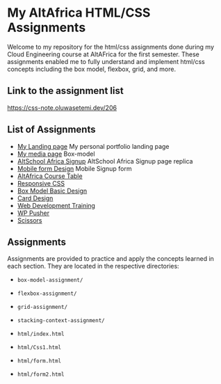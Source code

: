# My AltAfrica HTML/CSS Assignments

Welcome to my repository for the html/css assignments done during my Cloud Engineering course at AltAFrica for the first semester. These assignments enabled me to fully understand and implement html/css concepts including the box model, flexbox, grid, and more.

## Link to the assignment list
https://css-note.oluwasetemi.dev/206

## List of Assignments

- [My Landing page](index.html) My personal portfolio landing page
- [My media page](media.html) Box-model
- [AltSchool Africa Signup](form.html) AltSchool Africa Signup page replica
- [Mobile form Design](form2.html) Mobile Signup form
- [AltAfrica Course Table](table.html)
- [Responsive CSS](Css1.html)
- [Box Model Basic Design](Otter-cs.html)
- [Card Design](novus-css.html)
- [Web Development Training](webdev-css.html)
- [WP Pusher](WP-css.html)
- [Scissors](scissors.html)



## Assignments

Assignments are provided to practice and apply the concepts learned in each section. They are located in the respective directories:

- `box-model-assignment/`
- `flexbox-assignment/`
- `grid-assignment/`
- `stacking-context-assignment/`

- `html/index.html` 
- `html/Css1.html` 
- `html/form.html` 
- `html/form2.html` 

